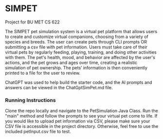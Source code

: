 # SIMPET
Project for BU MET CS 622

The SIMPET pet simulation system is a virtual pet platform that allows users to create and customize virtual companions,
choosing from a variety of species and breeds. The user can create pets through CLI prompts OR submitting a csv file 
with pet information. Users must take care of their virtual pets by regularly feeding, playing, training, and doing 
other activities with them. The pet's health, mood, and behavior are affected by the user's actions, and the pet grows 
and ages over time, creating a realistic simulation of pet ownership. The pets’ information is then conveniently 
printed to a file for the user to review.

ChatGPT was used to help build the starter code, and the AI prompts and answers can be viewed
in the ChatGptSimPet.md file.

### Running Instructions

Clone the repo locally and navigate to the PetSimulation Java Class. Run the "main" method and follow
the prompts to see your virtual pet come to life. If you would like to upload pet information via CSV,
please make sure your CSV file is accessible in the project directory. Otherwise, feel free to use the
included petInput.csv file to test.
